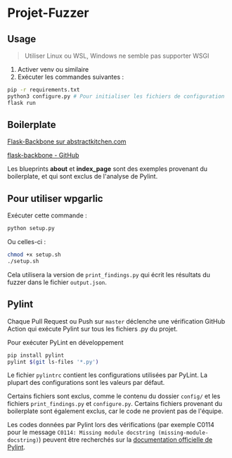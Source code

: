 # Projet-Fuzzer

## Usage
> Utiliser Linux ou WSL, Windows ne semble pas supporter WSGI

1. Activer venv ou similaire
2. Exécuter les commandes suivantes :
```bash
pip -r requirements.txt
python3 configure.py # Pour initialiser les fichiers de configuration
flask run
```

## Boilerplate
[Flask-Backbone sur abstractkitchen.com](https://abstractkitchen.com/blog/flask-backbone/)

[flask-backbone - GitHub](https://github.com/abstractkitchen/flask-backbone)

Les blueprints **about** et **index_page** sont des exemples provenant du boilerplate, et qui sont exclus de l'analyse de Pylint. 

## Pour utiliser wpgarlic
Exécuter cette commande :
```bash
python setup.py
```
Ou celles-ci :
```bash
chmod +x setup.sh
./setup.sh
```
Cela utilisera la version de `print_findings.py` qui écrit les résultats du fuzzer dans le fichier `output.json`.

## Pylint
Chaque Pull Request ou Push sur `master` déclenche une vérification GitHub Action qui exécute Pylint sur tous les fichiers .py du projet. 

Pour exécuter PyLint en développement
```bash
pip install pylint
pylint $(git ls-files '*.py')
```
Le fichier `pylintrc` contient les configurations utilisées par PyLint. 
La plupart des configurations sont les valeurs par défaut. 

Certains fichiers sont exclus, comme le contenu du dossier `config/` et les fichiers `print_findings.py` et `configure.py`.
Certains fichiers provenant du boilerplate sont également exclus, car le code ne provient pas de l'équipe.

Les codes données par Pylint lors des vérifications (par exemple C0114 pour le message `C0114: Missing module docstring (missing-module-docstring)`)
peuvent être recherchés sur la [documentation officielle de Pylint](https://pylint.readthedocs.io/en/latest/user_guide/messages/index.html).
